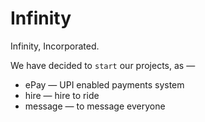 # Infinity
Infinity, Incorporated. 

We have decided to `start` our projects, as —
* ePay — UPI enabled payments system
* hire — hire to ride
* message — to message everyone 
